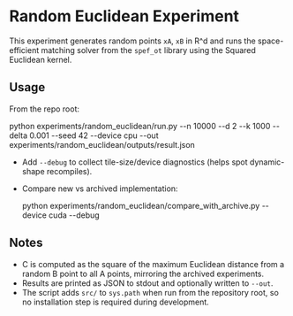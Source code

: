 Random Euclidean Experiment
===========================

This experiment generates random points `xA`, `xB` in R^d and runs the
space-efficient matching solver from the `spef_ot` library using the
Squared Euclidean kernel.

Usage
-----

From the repo root:

  python experiments/random_euclidean/run.py --n 10000 --d 2 --k 1000 --delta 0.001 --seed 42 --device cpu --out experiments/random_euclidean/outputs/result.json

- Add `--debug` to collect tile-size/device diagnostics (helps spot dynamic-shape recompiles).
- Compare new vs archived implementation:

  python experiments/random_euclidean/compare_with_archive.py --device cuda --debug

Notes
-----
- C is computed as the square of the maximum Euclidean distance from a random
  B point to all A points, mirroring the archived experiments.
- Results are printed as JSON to stdout and optionally written to `--out`.
- The script adds `src/` to `sys.path` when run from the repository root,
  so no installation step is required during development.
